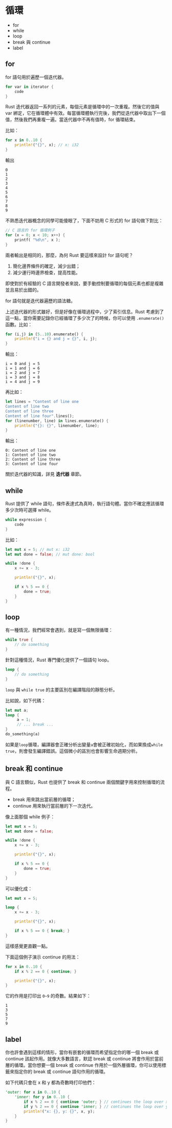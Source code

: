 # 循環

- for
- while
- loop
- break 與 continue
- label


## for

for 語句用於遍歷一個迭代器。

```rust
for var in iterator {
    code
}
```

Rust 迭代器返回一系列的元素，每個元素是循環中的一次重複。然後它的值與 var 綁定，它在循環體中有效。每當循環體執行完後，我們從迭代器中取出下一個值，然後我們再重複一遍。當迭代器中不再有值時，for 循環結束。

比如：

```rust
for x in 0..10 {
    println!("{}", x); // x: i32
}
```

輸出

```
0
1
2
3
4
5
6
7
8
9
```

不熟悉迭代器概念的同學可能傻眼了，下面不妨用 C 形式的 for 語句做下對比：

```rust
// C 語言的 for 循環例子
for (x = 0; x < 10; x++) {
    printf( "%d\n", x );
}
```

兩者輸出是相同的，那麼，為何 Rust 要這樣來設計 for 語句呢？

1. 簡化邊界條件的確定，減少出錯；
2. 減少運行時邊界檢查，提高性能。

即使對於有經驗的 C 語言開發者來說，要手動控制要循環的每個元素也都是複雜並且易於出錯的。

for 語句就是迭代器遍歷的語法糖。

上述迭代器的形式雖好，但是好像在循環過程中，少了索引信息。Rust 考慮到了這一點，當你需要記錄你已經循環了多少次了的時候，你可以使用 `.enumerate()` 函數。比如：

```rust
for (i,j) in (5..10).enumerate() {
    println!("i = {} and j = {}", i, j);
}
```

輸出：

```
i = 0 and j = 5
i = 1 and j = 6
i = 2 and j = 7
i = 3 and j = 8
i = 4 and j = 9
```

再比如：

```rust
let lines = "Content of line one
Content of line two
Content of line three
Content of line four".lines();
for (linenumber, line) in lines.enumerate() {
    println!("{}: {}", linenumber, line);
}
```

輸出：

```
0: Content of line one
1: Content of line two
2: Content of line three
3: Content of line four
```

關於迭代器的知識，詳見 **迭代器** 章節。

## while

Rust 提供了 while 語句，條件表達式為真時，執行語句體。當你不確定應該循環多少次時可選擇 while。

```rust
while expression {
    code
}
```

比如：

```rust
let mut x = 5; // mut x: i32
let mut done = false; // mut done: bool

while !done {
    x += x - 3;

    println!("{}", x);

    if x % 5 == 0 {
        done = true;
    }
}
```

## loop

有一種情況，我們經常會遇到，就是寫一個無限循環：

```rust
while true {
    // do something
}
```

針對這種情況，Rust 專門優化提供了一個語句 loop。

```rust
loop {
    // do something
}
```

`loop` 與 `while true` 的主要區別在編譯階段的靜態分析。

比如說，如下代碼：

```rust
let mut a;
loop {
     a = 1;
     // ... break ...
}
do_something(a)
```

如果是`loop`循環，編譯器會正確分析出變量`a`會被正確初始化，而如果換成`while true`，則會發生編譯錯誤。這個微小的區別也會影響生命週期分析。

## break 和 continue

與 C 語言類似，Rust 也提供了 break 和 continue 兩個關鍵字用來控制循環的流程。

- break 用來跳出當前層的循環；
- continue 用來執行當前層的下一次迭代。

像上面那個 while 例子：

```rust
let mut x = 5;
let mut done = false;

while !done {
    x += x - 3;

    println!("{}", x);

    if x % 5 == 0 {
        done = true;
    }
}
```

可以優化成：

```rust
let mut x = 5;

loop {
    x += x - 3;

    println!("{}", x);

    if x % 5 == 0 { break; }
}
```

這樣感覺更直觀一點。

下面這個例子演示 continue 的用法：

```rust
for x in 0..10 {
    if x % 2 == 0 { continue; }

    println!("{}", x);
}
```

它的作用是打印出 `0~9` 的奇數。結果如下：

```
1
3
5
7
9
```

## label

你也許會遇到這樣的情形，當你有嵌套的循環而希望指定你的哪一個 break 或 continue 該起作用。就像大多數語言，默認 break 或 continue 將會作用於當前層的循環。當你想要一個 break 或 continue 作用於一個外層循環，你可以使用標籤來指定你的 break 或 continue 語句作用的循環。

如下代碼只會在 x 和 y 都為奇數時打印他們：

```rust
'outer: for x in 0..10 {
    'inner: for y in 0..10 {
        if x % 2 == 0 { continue 'outer; } // continues the loop over x
        if y % 2 == 0 { continue 'inner; } // continues the loop over y
        println!("x: {}, y: {}", x, y);
    }
}
```
